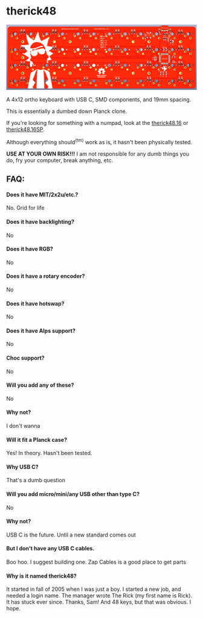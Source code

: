 # therick48
![alt text](https://github.com/dierickdie/therick48/blob/master/01_therick48_PCB.png)

A 4x12 ortho keyboard with USB C, SMD components, and 19mm spacing.

This is essentially a dumbed down Planck clone.

If you're looking for something with a numpad, look at the [therick48.16](https://github.com/dierickdie/therick48.16) or [therick48.16SP](https://github.com/dierickdie/therick48.16SP).

Although everything should<sup>(tm)</sup> work as is, it hasn't been physically tested.

**USE AT YOUR OWN RISK!!!** I am not responsible for any dumb things you do, fry your computer, break anything, etc.

## FAQ:
#### Does it have MIT/2x2u/etc.? 
No. Grid for life

#### Does it have backlighting?
No

#### Does it have RGB?
No

#### Does it have a rotary encoder?
No

#### Does it have hotswap?
No

#### Does it have Alps support?
No

#### Choc support?
No

#### Will you add any of these?
No

#### Why not?
I don't wanna

#### Will it fit a Planck case?
Yes! In theory. Hasn't been tested.

#### Why USB C?
That's a dumb question

#### Will you add micro/mini/any USB other than type C?
No

#### Why not?
USB C is the future. Until a new standard comes out

#### But I don't have any USB C cables.
Boo hoo. I suggest building one. Zap Cables is a good place to get parts

#### Why is it named therick48?
It started in fall of 2005 when I was just a boy. I started a new job, and needed a login name. The manager wrote The Rick (my first name is Rick). It has stuck ever since. Thanks, Sam! And 48 keys, but that was obvious. I hope.

